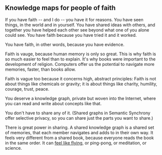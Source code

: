 Knowledge maps for people of faith
--
If you have faith -- and I do -- you have it for reasons. You have seen things, in the world and in yourself. You have shared ideas with others, and together you have helped each other see beyond what one of you alone could see. You have faith because you have tried it and it worked.

You have faith, in other words, because you have evidence.

Faith is vauge, because human memory is only so great. This is why faith is so much easier to feel than to explain. It's why books were important to the development of religion. Computers offer us the potential to navigate more memories, faster, than books allow.

Faith is vague too because it concerns high, abstract principles: Faith is not about things like chemicals or gravity; it is about things like charity, humility, courage, trust, peace.

You deserve a knowledge graph, private but woven into the Internet, where you can read and write about concepts like that.

You don't have to share any of it. (Shared graphs in Semantic Synchrony offer selective privacy, so you can share just the parts you want to share.)

There is great power in sharing. A shared knowledge graph is a shared set of memories, that each member navigates and adds to in their own way. It feels very different from a shared book, because everyone reads the book in the same order. It can [feel like flying](http://www.github.com/synchrony/smsn-why/the-best-game.md), or ping-pong, or meditation, or science.
